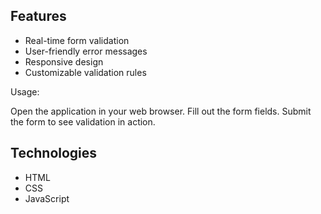 ## Features

- Real-time form validation 
- User-friendly error messages
- Responsive design
- Customizable validation rules

Usage:

Open the application in your web browser.
Fill out the form fields.
Submit the form to see validation in action.

## Technologies

- HTML
- CSS
- JavaScript
